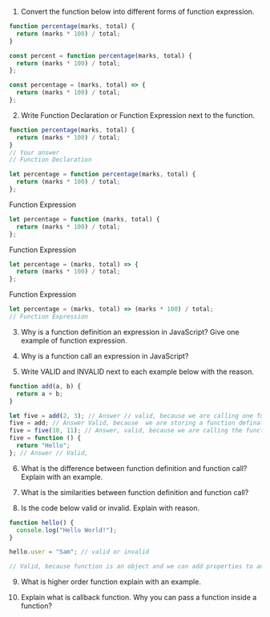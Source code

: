 1. Convert the function below into different forms of function expression.

```js
function percentage(marks, total) {
  return (marks * 100) / total;
}

const percent = function percentage(marks, total) {
  return (marks * 100) / total;
};

const percentage = (marks, total) => {
  return (marks * 100) / total;
};
```

2. Write Function Declaration or Function Expression next to the function.

```js
function percentage(marks, total) {
  return (marks * 100) / total;
}
// Your answer
// Function Declaration
```

```js
let percentage = function percentage(marks, total) {
  return (marks * 100) / total;
};
```

Function Expression

```js
let percentage = function (marks, total) {
  return (marks * 100) / total;
};
```

Function Expression

```js
let percentage = (marks, total) => {
  return (marks * 100) / total;
};
```

Function Expression

```js
let percentage = (marks, total) => (marks * 100) / total;
// Function Expression
```

3. Why is a function definition an expression in JavaScript? Give one example of function expression.

<!-- Ans

Because function is a type of object in javaScript and objects are values and values are expression that is why function definition is an expression on javaScript



 -->

4. Why is a function call an expression in JavaScript?

<!-- Ans

Function call is an expression in javaScript because it always returns a value and values are expression in javaSript .

 -->

5. Write VALID and INVALID next to each example below with the reason.

```js
function add(a, b) {
  return a + b;
}

let five = add(2, 3); // Answer // valid, because we are calling one function and sorting the value which it is returning in five.
five = add; // Answer Valid, because  we are storing a function defination in five
five = five(10, 11); // Answer, valid, because we are calling the function we stored in five and it will return one value.
five = function () {
  return "Hello";
}; // Answer // Valid,
```

6. What is the difference between function definition and function call? Explain with an example.

<!-- Ans

The difference between function defination and function call is that function defination is a series of step we take to acheive some result, A function call is the code used to pass control to a function.

 -->

7. What is the similarities between function definition and function call?

<!-- Ans

The similarities between function definition and function call is that both are expression
 -->

8. Is the code below valid or invalid. Explain with reason.

```js
function hello() {
  console.log("Hello World!");
}

hello.user = "Sam"; // valid or invalid

// Valid, because function is an object and we can add properties to an object, so here we are adding user property to a function call
```

9. What is higher order function explain with an example.

<!-- Ans:

A function that accepts a function defination as an argument is known as higher order function.

 -->

10. Explain what is callback function. Why you can pass a function inside a function?

<!-- Ans:

The function that is passed as function defination is known as callback function.
 -->
